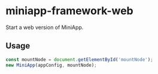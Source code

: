 # miniapp-framework-web

Start a web version of MiniApp.

## Usage

```js
const mountNode = document.getElementById('mountNode');
new MiniApp(appConfig, mountNode);
```
